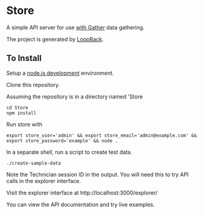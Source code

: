 # Store

A simple API server for use [with Gather](https://github.com/ScriptGadget/gather) data gathering.

The project is generated by [LoopBack](http://loopback.io).

## To Install

Setup a [node.js development](https://nodejs.org/en/) environment.

Clone this repository.

Assuming the repository is in a directory named 'Store

```
cd Store
npm install
```

Run store with

```
export store_user='admin' && export store_email='admin@example.com' && export store_password='example' && node .
```

In a separate shell, run a script to create test data.

```
./create-sample-data
```

Note the Technician session ID in the output. You will need this to try API calls in the explorer interface.

Visit the explorer interface at http://localhost:3000/explorer/

You can view the API documentation and try live examples.
